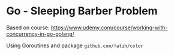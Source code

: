 # Go - Sleeping Barber Problem

Based on course:
https://www.udemy.com/course/working-with-concurrency-in-go-golang/

Using Goroutines and package `github.com/fatih/color`